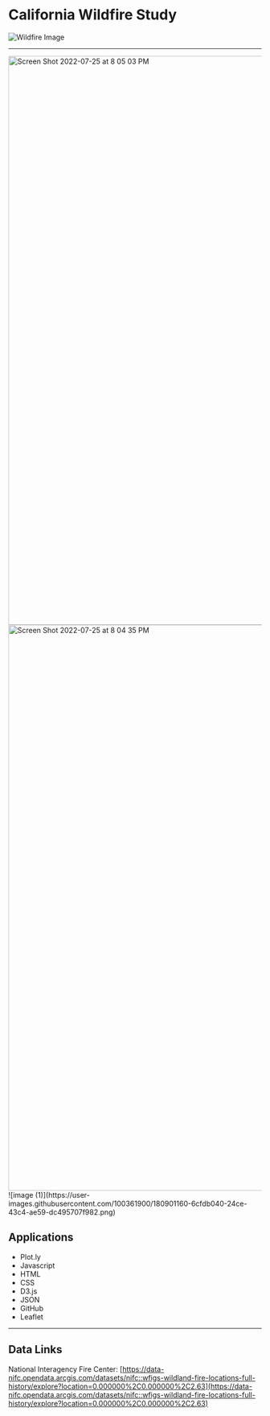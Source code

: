 # California Wildfire Study
![Wildfire Image](https://images.pexels.com/photos/3552472/pexels-photo-3552472.jpeg?auto=compress&cs=tinysrgb&w=1260&h=750&dpr=2)
- - -
<img width="1130" alt="Screen Shot 2022-07-25 at 8 05 03 PM" src="https://user-images.githubusercontent.com/100361900/180897420-898db16b-b078-4226-84d9-4ca53348b98c.png">
<img width="1124" alt="Screen Shot 2022-07-25 at 8 04 35 PM" src="https://user-images.githubusercontent.com/100361900/180897432-c8a21582-bad2-4cd6-a936-340ed8c9dc47.png">
![image (1)](https://user-images.githubusercontent.com/100361900/180901160-6cfdb040-24ce-43c4-ae59-dc495707f982.png)

## Applications

* Plot.ly
* Javascript
* HTML
* CSS
* D3.js
* JSON
* GitHub 
* Leaflet
- - -
## Data Links
National Interagency Fire Center: 
[https://data-nifc.opendata.arcgis.com/datasets/nifc::wfigs-wildland-fire-locations-full-history/explore?location=0.000000%2C0.000000%2C2.63](https://data-nifc.opendata.arcgis.com/datasets/nifc::wfigs-wildland-fire-locations-full-history/explore?location=0.000000%2C0.000000%2C2.63)

